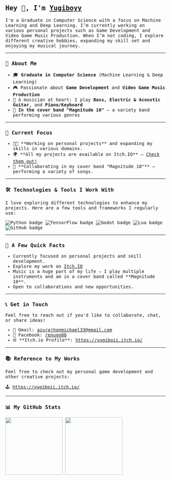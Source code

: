 <span style="font-family: 'monospace';">

<h2>Hey 👋, I'm <a href="https://github.com/Jmazura/">Yugiboyy</a></h2>

<p>
  I'm a Graduate in Computer Science with a focus on Machine Learning and Deep Learning. I’m currently working on various personal projects such as Game Development and Video Game Music Production. When I’m not coding, I explore different creative hobbies, expanding my skill set and enjoying my musical journey.
</p>

---

### 🚀 **About Me**

- 🎓 **Graduate in Computer Science** (Machine Learning & Deep Learning)
- 🎮 Passionate about **Game Development** and **Video Game Music Production**
- 🎸 A musician at heart: I play **Bass, Electric & Acoustic Guitar**, and **Piano/Keyboard**
- 🎤 **In the cover band "Magnitude 10"** — a variety band performing various genres

---

### 📌 **Current Focus**
<ul>
  <li>
      👨‍💻 **Working on personal projects** and expanding my skills in various domains.
  </li>
  <li>
    🌍 **All my projects are available on Itch.IO** — <a href="https://yugiboii.itch.io/" target="_blank">Check them out!</a>
  </li>
  <li>
    🎵 **Collaborating in my cover band "Magnitude 10"** — performing a variety of songs.
  </li>
</ul>

---

### 🛠 **Technologies & Tools I Work With**
<p>
  I love exploring different technologies to enhance my projects. Here are a few tools and frameworks I regularly use:
</p>

<p>
  <img src="https://img.shields.io/badge/Python-3776AB?style=for-the-badge&logo=python&logoColor=white" alt="Python badge">
  <img src="https://img.shields.io/badge/TensorFlow-FF6F00?style=for-the-badge&logo=tensorflow&logoColor=white" alt="TensorFlow badge">
  <img src="https://img.shields.io/badge/Godot-358CFF?style=for-the-badge&logo=godotengine&logoColor=white" alt="Godot badge">
  <img src="https://img.shields.io/badge/Lua-2C2D72?style=for-the-badge&logo=lua&logoColor=white" alt="Lua badge">
  <img src="https://img.shields.io/badge/GitHub-181717?style=for-the-badge&logo=github&logoColor=white" alt="GitHub badge">
</p>

---

### 🎯 **A Few Quick Facts**
<ul>
  <li>Currently focused on personal projects and skill development.</li>
  <li>Explore my work on <a href="https://yugiboii.itch.io/" target="_blank">Itch.IO</a></li>
  <li>Music is a huge part of my life — I play multiple instruments and am in a cover band called **Magnitude 10**.</li>
  <li>Open to collaborations and new opportunities.</li>
</ul>

---

### 📞 **Get in Touch**
<p>Feel free to reach out if you'd like to collaborate, chat, or share ideas!</p>

<ul>
  <li>📧 Gmail: <a href="mailto:azurajhonmichael33@gmail.com">azurajhonmichael33@gmail.com</a></li>
  <li>📱 Facebook: <a href="https://www.facebook.com/renugo08" target="_blank">renugo08</a></li>
  <li>🌐 **Itch.io Profile**: <a href="https://yugiboii.itch.io/" target="_blank">https://yugiboii.itch.io/</a></li>
</ul>

---

### 📚 **Reference to My Works**
<p>Feel free to check out my personal game development and other creative projects:</p>
<p>🕹️ <a href="https://yugiboii.itch.io/" target="_blank">https://yugiboii.itch.io/</a></p>

---

### 📊 **My GitHub Stats**
<p>
  <img height="180em" src="https://github-readme-stats.vercel.app/api?username=Jmazura&show_icons=true&hide_title=true&count_private=true&hide=prs&hide_border=true&theme=radical" />
  <img height="180em" src="https://github-readme-stats.vercel.app/api/top-langs/?username=Jmazura&langs_count=6&layout=compact&hide_border=true&theme=radical" />
</p>
</span>
